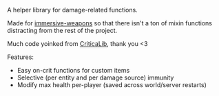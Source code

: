 A helper library for damage-related functions.

Made for [immersive-weapons](https://github.com/AlkyoneAoide/immersive-weapons) so that there isn't a ton of mixin functions distracting from the rest of the project.

Much code yoinked from [CriticaLib](https://github.com/hamusuke0323/CriticaLib), thank you <3

Features:
- Easy on-crit functions for custom items
- Selective (per entity and per damage source) immunity
- Modify max health per-player (saved across world/server restarts)
